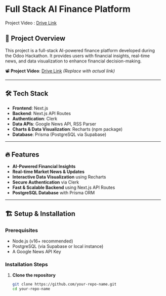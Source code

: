 # Full Stack AI Finance Platform

Project Video : [Drive Link](https://drive.google.com/drive/folders/1AnXf6vNCQSoJ5M-GGKoTNJGRt68syMlg?dmr=1&ec=wgc-drive-globalnav-goto)

## 🚀 Project Overview
This project is a full-stack AI-powered finance platform developed during the Odoo Hackathon. It provides users with financial insights, real-time news, and data visualization to enhance financial decision-making.

📽 **Project Video**: [Drive Link](#) *(Replace with actual link)*

---

## 🛠 Tech Stack
- **Frontend**: Next.js  
- **Backend**: Next.js API Routes  
- **Authentication**: Clerk  
- **Data APIs**: Google News API, RSS Parser  
- **Charts & Data Visualization**: Recharts (npm package)  
- **Database**: Prisma (PostgreSQL via Supabase)  

---

## 🔥 Features
- **AI-Powered Financial Insights**  
- **Real-time Market News & Updates**  
- **Interactive Data Visualization** using Recharts  
- **Secure Authentication** via Clerk  
- **Fast & Scalable Backend** using Next.js API Routes  
- **PostgreSQL Database** with Prisma ORM  

---

## 🏗 Setup & Installation

### Prerequisites
- Node.js (v16+ recommended)  
- PostgreSQL (via Supabase or local instance)  
- A Google News API Key  

### Installation Steps

1. **Clone the repository**  
   ```bash
   git clone https://github.com/your-repo-name.git
   cd your-repo-name

